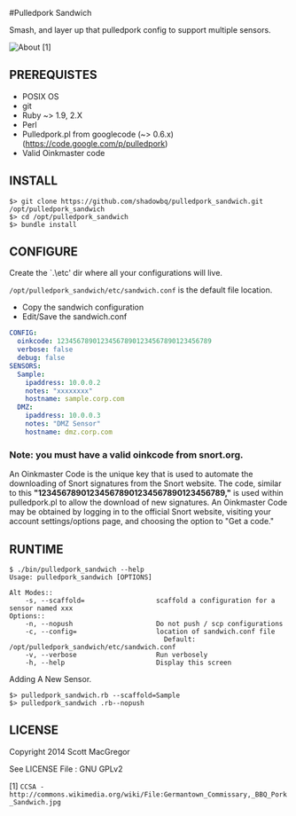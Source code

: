 #Pulledpork Sandwich

Smash, and layer up that pulledpork config to support multiple sensors.

![About](http://upload.wikimedia.org/wikipedia/commons/thumb/5/5a/Germantown_Commissary%2C_BBQ_Pork_Sandwich.jpg/320px-Germantown_Commissary%2C_BBQ_Pork_Sandwich.jpg) [1]


## PREREQUISTES

* POSIX OS
* git
* Ruby ~> 1.9, 2.X 
* Perl
* Pulledpork.pl from googlecode (~> 0.6.x) (https://code.google.com/p/pulledpork)
* Valid Oinkmaster code

## INSTALL

```shell
$> git clone https://github.com/shadowbq/pulledpork_sandwich.git /opt/pulledpork_sandwich
$> cd /opt/pulledpork_sandwich
$> bundle install
```

## CONFIGURE

Create the `.\etc' dir where all your configurations will live.

`/opt/pulledpork_sandwich/etc/sandwich.conf` is the default file location.

* Copy the sandwich configuration 
* Edit/Save the sandwich.conf

```yaml
CONFIG:
  oinkcode: 123456789012345678901234567890123456789
  verbose: false
  debug: false
SENSORS:
  Sample:
    ipaddress: 10.0.0.2
    notes: "xxxxxxxx"
    hostname: sample.corp.com
  DMZ:
    ipaddress: 10.0.0.3
    notes: "DMZ Sensor"
    hostname: dmz.corp.com
``` 
 
### Note: you must have a valid oinkcode from snort.org.

An Oinkmaster Code is the unique key that is used to automate the downloading of Snort signatures from the Snort website.
The code, similar to this **"123456789012345678901234567890123456789,"** is used within pulledpork.pl to allow the download of new signatures.
An Oinkmaster Code may be obtained by logging in to the official Snort website, visiting your account settings/options page, and choosing the option to "Get a code."

## RUNTIME

```shell
$ ./bin/pulledpork_sandwich --help
Usage: pulledpork_sandwich [OPTIONS] 

Alt Modes::
    -s, --scaffold=                  scaffold a configuration for a sensor named xxx
Options::
    -n, --nopush                     Do not push / scp configurations
    -c, --config=                    location of sandwich.conf file
                                       Default: /opt/pulledpork_sandwich/etc/sandwich.conf
    -v, --verbose                    Run verbosely
    -h, --help                       Display this screen
```

Adding A New Sensor.

```shell
$> pulledpork_sandwich.rb --scaffold=Sample
$> pulledpork_sandwich .rb--nopush
```

## LICENSE

Copyright 2014 Scott MacGregor 

See LICENSE File : GNU GPLv2

[1] `CCSA - http://commons.wikimedia.org/wiki/File:Germantown_Commissary,_BBQ_Pork_Sandwich.jpg`
